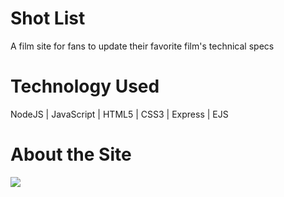 # Shot List 
A film site for fans to update their favorite film's technical specs

# Technology Used 
NodeJS | JavaScript | HTML5 | CSS3 | Express | EJS 

# About the Site 
![](https://i.imgur.com/a4PoLSK.jpg)

